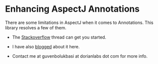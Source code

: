 # Enhancing AspectJ Annotations

There are some limitations in AspectJ when it comes to Annotations. This library resolves a few of them.

- The [Stackoverflow](https://stackoverflow.com/questions/7178782/aspectj-pointcut-for-methods-that-override-an-interface-method-with-an-annotati/7466145#7466145_) thread can get you started. 

- I have also [blogged](http://dorianlabs.blogspot.com/2011/09/intercepting-inherited-annotations-with.html) about it here.

- Contact me at guvenbolukbasi at dorianlabs dot com for more info.
